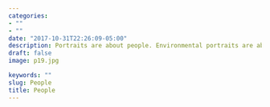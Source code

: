 ```yaml
---
categories:
- ""
- ""
date: "2017-10-31T22:26:09-05:00"
description: Portraits are about people. Environmental portraits are about people and what they do with their lives. They are about the kind of house a person lives in and how they decorate it; about what kind of work they do and where they do it; about the surroundings they choose and the things they surround themselves with. Environmental portraits seek to convey an idea about a person by combining portraiture with a sense of place.
draft: false
image: p19.jpg

keywords: ""
slug: People
title: People
---
```

